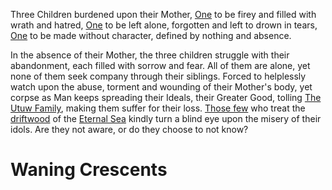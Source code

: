 ---
---

Three Children burdened upon their Mother, 
[One](Kynoly) to be firey and filled with wrath and hatred, 
[One](Heaugi) to be left alone, forgotten and left to drown in tears,
[One](Opar) to be made without character, defined by nothing and absence. 

In the absence of their Mother, the three children struggle with their abandonment, each filled with sorrow and fear.
All of them are alone, yet none of them seek company through their siblings. 
Forced to helplessly watch upon the abuse, torment and wounding of their Mother's body, yet corpse as Man keeps spreading their Ideals, their Greater Good, tolling [The Utuw Family](The%20Utuw%20Family.md), making them suffer for their loss. 
[Those few](Lunatics) who treat the [driftwood](The%20Utuw%20Family.md) of the [Eternal Sea](..\Planes\Dark%20Domain\Eternal%20Sea.md) kindly turn a blind eye upon the misery of their idols. Are they not aware, or do they choose to not know?

# Waning Crescents
